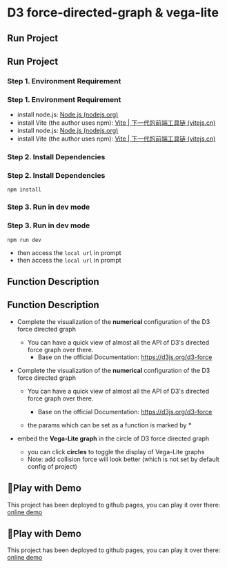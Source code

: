# D3 force-directed-graph & vega-lite

## Run Project

## Run Project

### Step 1. Environment Requirement

### Step 1. Environment Requirement

- install node.js: [Node.js (nodejs.org)](https://nodejs.org/en)
- install Vite (the author uses npm): [Vite | 下一代的前端工具链 (vitejs.cn)](https://vitejs.cn/vite3-cn/)
- install node.js: [Node.js (nodejs.org)](https://nodejs.org/en)
- install Vite (the author uses npm): [Vite | 下一代的前端工具链 (vitejs.cn)](https://vitejs.cn/vite3-cn/)

### Step 2. Install Dependencies

### Step 2. Install Dependencies

```
npm install
```

### Step 3. Run in dev mode

### Step 3. Run in dev mode

```
npm run dev
```

- then access the `local url` in prompt
- then access the `local url` in prompt

## Function Description

## Function Description

- Complete the visualization of the **numerical** configuration of the D3 force directed graph
  - You can have a quick view of almost all the API of D3's directed force graph over there.
    - Base on the official Documentation: https://d3js.org/d3-force
- Complete the visualization of the **numerical** configuration of the D3 force directed graph

  - You can have a quick view of almost all the API of D3's directed force graph over there.

    - Base on the official Documentation: https://d3js.org/d3-force

  - the params which can be set as a function is marked by \*

- embed the **Vega-Lite graph** in the circle of D3 force directed graph
  - you can click **circles** to toggle the display of Vega-Lite graphs
  - Note: add collision force will look better (which is not set by default config of project)

## 👻Play with Demo

This project has been deployed to github pages, you can play it over there: [online demo](https://pfcs33.github.io/customed-force-directed-graph/)

## 👻Play with Demo

This project has been deployed to github pages, you can play it over there: [online demo](https://pfcs33.github.io/customed-force-directed-graph/)
